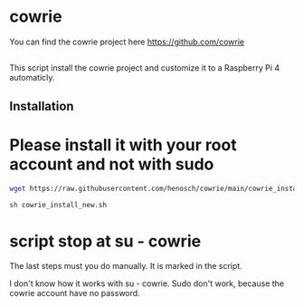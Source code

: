 # cowrie

You can find the cowrie project here https://github.com/cowrie

##
This script install the cowrie project and customize it
to a Raspberry Pi 4 automaticly. 

## Installation
# Please install it with your root account and not with sudo

```bash
wget https://raw.githubusercontent.com/henosch/cowrie/main/cowrie_install_new.sh

sh cowrie_install_new.sh
```

# script stop at su - cowrie
The last steps must you do manually. 
It is marked in the script. 

I don't know how it works with su - cowrie. 
Sudo don't work, because the cowrie account have no password. 
